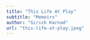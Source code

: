 ```yaml
---
title: "This Life At Play"
subtitle: "Memoirs"
author: "Girish Karnad"
url: "this-life-at-play.jpeg"
---
```

